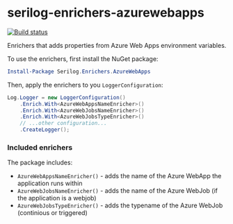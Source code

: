 # serilog-enrichers-azurewebapps

[![Build status](https://ci.appveyor.com/api/projects/status/np642cuxtlrfrnm6/branch/master?svg=true)](https://ci.appveyor.com/project/iremmats/serilog-enrichers-azurewebapps/branch/master)

Enrichers that adds properties from Azure Web Apps environment variables.
 
To use the enrichers, first install the NuGet package:

```powershell
Install-Package Serilog.Enrichers.AzureWebApps
```

Then, apply the enrichers to you `LoggerConfiguration`:

```csharp
Log.Logger = new LoggerConfiguration()
    .Enrich.With<AzureWebAppsNameEnricher>()
    .Enrich.With<AzureWebJobsNameEnricher>()
    .Enrich.With<AzureWebJobsTypeEnricher>()
    // ...other configuration...
    .CreateLogger();
```

### Included enrichers

The package includes:

 * `AzureWebAppsNameEnricher()` - adds the name of the Azure WebApp the application runs within
 * `AzureWebJobsNameEnricher()` - adds the name of the Azure WebJob (if the application is a webjob)
 * `AzureWebJobsTypeEnricher()` - adds the typename of the Azure WebJob (continious or triggered)
